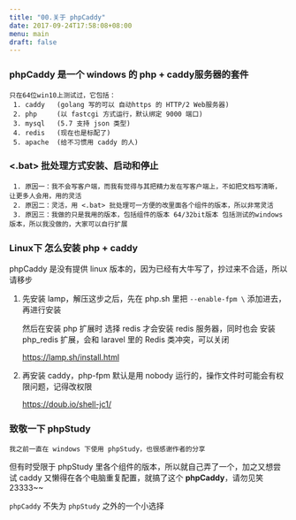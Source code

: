 ```yaml
---
title: "00.关于 phpCaddy"
date: 2017-09-24T17:58:08+08:00
menu: main
draft: false
---
```


### phpCaddy 是一个 windows 的 php + caddy服务器的套件

    只在64位win10上测试过，它包括：
     1. caddy   (golang 写的可以 自动https 的 HTTP/2 Web服务器)
     2. php     (以 fastcgi 方式运行，默认绑定 9000 端口)
     3. mysql   (5.7 支持 json 类型)
     4. redis   (现在也是标配了)
     5. apache  (给不习惯用 caddy 的人)

[^_^]:
    ### 组件的配置文件全部使用相对路径
    这样做的好处是：套件可以任意移动位置只用，而不是一移动位置就应为配置文件里的绝对路径而无法使用
    但是最终有了一个例外：那就是在配置 apache 的 fcgid 时，FcgidWrapper 如果使用 **相对路径** mod_fcgid.so 就找不到 php-cgi.exe，而如果相对于 mod_fcgid.so 时，apache 就启动不了，所以移动 phpCaddy 又想使用 apache 运行 php 的话，记得改 FcgidWrapper :D
    又一个例外诞生，配置 phpMysql 时发现如果 php.ini 的 session.save_path 使用相对路径，无论怎么配都是错的，尝试多次还是失败了。最终使用绝对路径

### <.bat> 批处理方式安装、启动和停止
     1. 原因一：我不会写客户端，而我有觉得与其把精力发在写客户端上，不如把文档写清晰，让更多人会用，用的灵活
     2. 原因二：灵活，用 <.bat> 批处理可一方便的改里面各个组件的版本，所以非常灵活
     3. 原因三：我做的只是我用的版本，包括组件的版本 64/32bit版本 包括测试的windows版本，所以我没做的，大家可以自行扩展

### Linux下 怎么安装 php + caddy

phpCaddy 是没有提供 linux 版本的，因为已经有大牛写了，抄过来不合适，所以请移步

1. 先安装 lamp，解压这步之后，先在 php.sh 里把 `--enable-fpm \` 添加进去，再进行安装

    然后在安装 php 扩展时 选择 redis 才会安装 redis 服务器，同时也会 安装 php_redis 扩展，会和 laravel 里的 Redis 类冲突，可以关闭

    https://lamp.sh/install.html

2. 再安装 caddy，php-fpm 默认是用 nobody 运行的，操作文件时可能会有权限问题，记得改权限

    https://doub.io/shell-jc1/

### 致敬一下 phpStudy

    我之前一直在 windows 下使用 phpStudy，也很感谢作者的分享

但有时受限于 phpStudy 里各个组件的版本，所以就自己弄了一个，加之又想尝试 caddy 又懒得在各个电脑重复配置，就搞了这个 **phpCaddy**，请勿见笑 23333~~

`phpCaddy` 不失为 `phpStudy` 之外的一个小选择
